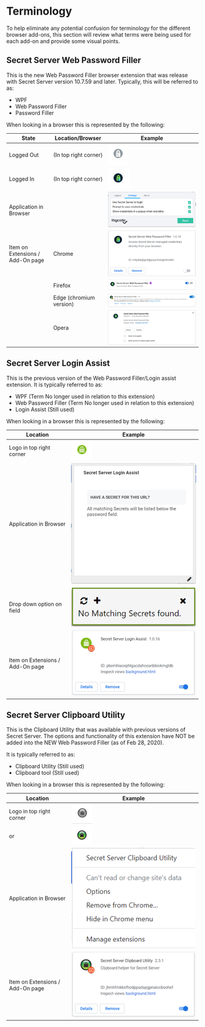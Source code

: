 [title]: # (Terminology)
[tags]: # (WPF)
[priority]: # (11)
# Terminology

To help eliminate any potential confusion for terminology for the different
browser add-ons, this section will review what terms were being used for each
add-on and provide some visual points.

## Secret Server Web Password Filler

This is the new Web Password Filler browser extension that was release with Secret Server version 10.7.59 and later. Typically, this will be referred to as:

* WPF
* Web Password Filler
* Password Filler

When looking in a browser this is represented by the following:

| State | Location/Browser | Example |
| ----- | ----- | ----- |
| Logged Out | (In top right corner) | ![images/image4.png](images/image4.png) |
| Logged In  | (In top right corner) | ![images/image5.png](images/image5.png) |
| Application in Browser | | ![images/image6.png](images/image6.png) |
| Item on Extensions / Add-On page | Chrome | ![images/image7.png](images/image7.png) |
|  | Firefox  | ![images/image8.png](images/image8.png) |
|  | Edge (chromium version) | ![images/image9.png](images/image9.png) |
|  | Opera | ![images/image10.png](images/image10.png) |

## Secret Server Login Assist

This is the previous version of the Web Password Filler/Login assist extension.
It is typically referred to as:

* WPF (Term No longer used in relation to this extension)
* Web Password Filler (Term No longer used in relation to this extension)
* Login Assist (Still used)

When looking in a browser this is represented by the following:

| Location | Example |
| ----- | ----- |
| Logo in top right corner | ![images/image11.png](images/image11.png) |
| Application in Browser | ![images/image12.png](images/image12.png) |
| Drop down option on field  | ![images/image13.png](images/image13.png) |
| Item on Extensions / Add-On page | ![images/image14.png](images/image14.png) |

## Secret Server Clipboard Utility

This is the Clipboard Utility that was available with previous versions of
Secret Server. The options and functionality of this extension have NOT be added
into the NEW Web Password Filler (as of Feb 28, 2020).

It is typically referred to as:

* Clipboard Utility (Still used)
* Clipboard tool (Still used)

When looking in a browser this is represented by the following:

| Location | Example |
| ----- | ----- |
| Logo in top right corner | ![images/image15.png](images/image15.png) |
| or | ![images/16](images/image16.png) |
| Application in Browser | ![images/image17.png](images/image17.png) |
| Item on Extensions / Add-On page | ![images/image18.png](images/image18.png) |
